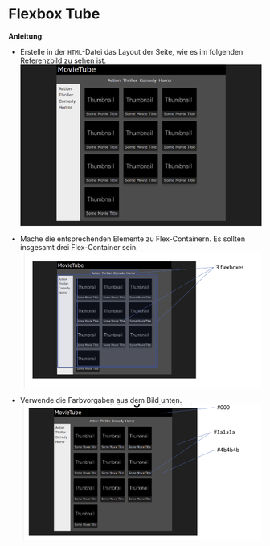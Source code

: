 # Flexbox Tube

**Anleitung**:

* Erstelle in der `HTML`-Datei das Layout der Seite, wie es im folgenden Referenzbild zu sehen ist.
![reference-image](/images/reference-image.png)

* Mache die entsprechenden Elemente zu Flex-Containern. Es sollten insgesamt drei Flex-Container sein.
![reference-flex-containers](/images/reference-flex.png)

* Verwende die Farbvorgaben aus dem Bild unten.
![reference-color](/images/reference-colors.png)

